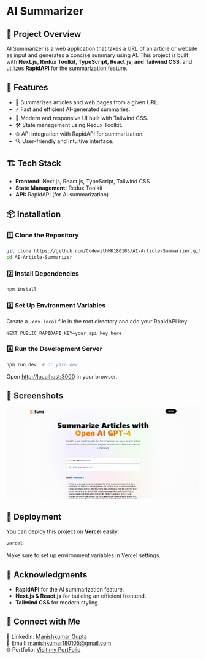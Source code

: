 # AI Summarizer

## 📝 Project Overview
AI Summarizer is a web application that takes a URL of an article or website as input and generates a concise summary using AI. This project is built with **Next.js, Redux Toolkit, TypeScript, React.js, and Tailwind CSS**, and utilizes **RapidAPI** for the summarization feature.

## 🚀 Features
- 📄 Summarizes articles and web pages from a given URL.
- ⚡ Fast and efficient AI-generated summaries.
- 🎨 Modern and responsive UI built with Tailwind CSS.
- 🛠️ State management using Redux Toolkit.
- 🌐 API integration with RapidAPI for summarization.
- 🔍 User-friendly and intuitive interface.

## 🏗️ Tech Stack
- **Frontend:** Next.js, React.js, TypeScript, Tailwind CSS
- **State Management:** Redux Toolkit
- **API:** RapidAPI (for AI summarization)

## 📦 Installation

### 1️⃣ Clone the Repository
```bash
git clone https://github.com/CodewithMK180105/AI-Article-Summarizer.git
cd AI-Article-Summarizer
```

### 2️⃣ Install Dependencies
```bash
npm install
```

### 3️⃣ Set Up Environment Variables
Create a `.env.local` file in the root directory and add your RapidAPI key:
```env
NEXT_PUBLIC_RAPIDAPI_KEY=your_api_key_here
```

### 4️⃣ Run the Development Server
```bash
npm run dev  # or yarn dev
```
Open [http://localhost:3000](http://localhost:3000) in your browser.

## 📸 Screenshots
![Home Page](screenshots/Home.png)

## 🚀 Deployment
You can deploy this project on **Vercel** easily:
```bash
vercel
```
Make sure to set up environment variables in Vercel settings.


## 🙌 Acknowledgments
- **RapidAPI** for the AI summarization feature.
- **Next.js & React.js** for building an efficient frontend.
- **Tailwind CSS** for modern styling.

## 🤝 Connect with Me
💼 LinkedIn: [Manishkumar Gupta](https://www.linkedin.com/in/manishkumar-gupta-1139642b5)  
📧 Email: manishkumar180105@gmail.com  
🌐 Portfolio: [Visit my PortFolio](https://manishkumarprofile.netlify.app/)
